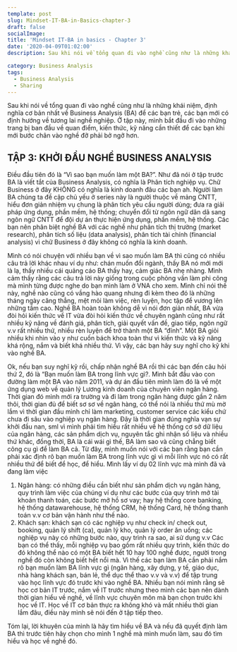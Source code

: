```yaml
---
template: post
slug: Mindset-IT-BA-in-Basics-chapter-3
draft: false
socialImage: 
title: 'Mindset IT-BA in basics - Chapter 3'
date: '2020-04-09T01:02:00'
description: Sau khi nói về tổng quan đi vào nghề cũng như là những khái niệm, định nghĩa cơ bản nhất về Business Analysis (BA) để các bạn trẻ, các bạn mới có định hướng về tương lai nghề nghiệp. Ở tập này, mình bắt đầu đi vào những trang bị ban đầu về quan điểm, kiến thức, kỹ năng cần thiết để các bạn khi mới bước chân vào nghề đỡ phải bở ngỡ hơn.

category: Business Analysis
tags:
  - Business Analysis
  - Sharing
---
```


Sau khi nói về tổng quan đi vào nghề cũng như là những khái niệm, định nghĩa cơ bản nhất về Business Analysis (BA) để các bạn trẻ, các bạn mới có định hướng về tương lai nghề nghiệp. Ở tập này, mình bắt đầu đi vào những trang bị ban đầu về quan điểm, kiến thức, kỹ năng cần thiết để các bạn khi mới bước chân vào nghề đỡ phải bở ngỡ hơn.

## TẬP 3: KHỞI ĐẦU NGHỀ BUSINESS ANALYSIS

Điều đầu tiên đó là “Vì sao bạn muốn làm một BA?”. Như đã nói ở tập trước BA là viết tắt của Business Analysis, có nghĩa là Phân tích nghiệp vụ. Chữ Business ở đây KHÔNG có nghĩa là kinh doanh đâu các bạn ah. Người làm BA chúng ta đề cập chủ yếu ở series này là người thuộc về mảng CNTT, hiểu đơn giản nhiệm vụ chung là phân tích yêu cầu người dùng; đưa ra giải pháp ứng dụng, phần mềm, hệ thống; chuyển đổi từ ngôn ngữ dân dã sang ngôn ngữ CNTT để đội dự án thực hiện ứng dụng, phần mềm, hệ thống. Các bạn nên phân biệt nghề BA với các nghề như phân tích thị trường (market research), phân tích số liệu (data analysis), phân tích tài chính (financial analysis) vì chữ Business ở đây không có nghĩa là kinh doanh.

Mình có nói chuyện với nhiều bạn về vì sao muốn làm BA thì cũng có nhiều câu trả lời khác nhau ví dụ như: chán muốn đổi ngành, thấy BA nó mới mới là lạ, thấy nhiều cái quảng cáo BA thấy hay, cảm giác BA nhẹ nhàng. Mình cảm thấy rằng các câu trả lời này giống trong cuộc phỏng vấn làm phi công mà mình từng được nghe do bạn mình làm ở VNA cho xem. Mình chỉ nói thế này, nghề nào cũng có vầng hào quang nhưng đi kèm theo đó là những tháng ngày căng thẳng, mệt mỏi làm việc, rèn luyện, học tập để vương lên những tầm cao. Nghề BA hoàn toàn không dễ vì nói đơn giản nhất, BA vừa đòi hỏi kiến thức về IT vừa đòi hỏi kiến thức về chuyên ngành cũng như rất nhiều kỹ năng về đánh giá, phân tích, giải quyết vấn đề, giao tiếp, ngôn ngữ v.v rất nhiều thứ, nhiều rèn luyện để trở thành một BA “đỉnh”. Một BA giỏi nhiều khi nhìn vào y như cuốn bách khoa toàn thư vì kiến thức và kỹ năng khá rộng, nắm và biết khá nhiều thứ. Vì vậy, các bạn hãy suy nghĩ cho kỹ khi vào nghề BA.

Ok, nếu bạn suy nghĩ kỹ rồi, chấp nhận nghề BA rồi thì các bạn đến câu hỏi thứ 2, đó là “Bạn muốn làm BA trong lĩnh vực gì?. Mình bắt đầu vào con đường làm một BA vào năm 2011, và dự án đầu tiên mình làm đó là về một ứng dụng web về quản lý Lương kinh doanh của chuyên viên ngân hàng. Thời gian đó mình mới ra trường và đi làm trong ngân hàng được gần 2 năm thôi, thời gian đủ để biết sơ sơ về ngân hàng, có thể nói là nhiều thứ mù mờ lắm vì thời gian đầu mình chỉ làm marketing, customer service các kiểu chứ chưa đi sâu vào nghiệp vụ ngân hàng. Đây là thời gian đúng nghĩa vạn sự khởi đầu nan, sml vì mình phải tìm hiểu rất nhiều về hệ thống cơ sở dữ liệu của ngân hàng, các sản phẩm dịch vụ, nguyên tắc ghi nhận số liệu và nhiều thứ khác, đồng thời, BA là cái wái gì thế, BA làm sao và cũng chẳng biết công cụ gì để làm BA cả. Từ đây, mình muốn nói với các bạn rằng bạn cần phải xác định rõ bạn muốn làm BA trong lĩnh vực gì vì mỗi lĩnh vực nó có rất nhiều thứ để biết để học, để hiểu. Mình lấy ví dụ 02 lĩnh vực mà mình đã và đang làm việc

1. Ngân hàng: có những điều cần biết như sản phẩm dịch vụ ngân hàng, quy trình làm việc của chúng ví dụ như các bước của quy trình mở tài khoản thanh toán, các bước mở hồ sơ vay; hay hệ thống core banking, hệ thống datawarehouse, hệ thống CRM, hệ thống Card, hệ thống thanh toán v.v cơ bản vận hành như thế nào.
2. Khách sạn: khách sạn có các nghiệp vụ như check in/ check out, booking, quản lý shift (ca), quản lý kho, quản lý order ăn uống; các nghiệp vụ này có những bước nào, quy trình ra sao, ai sử dụng v.v
Các bạn có thể thấy, mỗi nghiệp vụ bao gồm rất nhiều quy trình, kiến thức do đó không thể nào có một BA biết hết 10 hay 100 nghề được, người trong nghề đó còn không biết hết nổi mà. Vì thế các bạn làm BA cần phải nắm rõ bạn muốn làm BA lĩnh vực gì (ngân hàng, xây dựng, y tế, giáo dục, nhà hàng khách sạn, bán lẻ, thể dục thể thao v.v và v.v) để tập trung vào học lĩnh vực đó trước khi vào nghề BA. Nhiều bạn nói mình rằng sẽ học cơ bản IT trước, nắm về IT trước nhưng theo mình các bạn nên dành thời gian hiểu về nghề, về lĩnh vực chuyên môn mà bạn chọn trước khi học về IT. Học về IT cơ bản thực ra không khó và mất nhiều thời gian lắm đâu, điều này mình sẽ nói đến ở tập tiếp theo.

Tóm lại, lời khuyên của mình là hãy tìm hiểu về BA và nếu đã quyết định làm BA thì trước tiên hãy chọn cho mình 1 nghề mà mình muốn làm, sau đó tìm hiểu và học về nghề đó.



